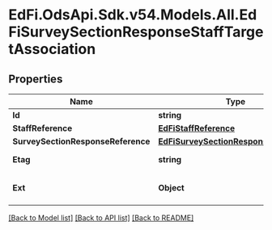 # EdFi.OdsApi.Sdk.v54.Models.All.EdFiSurveySectionResponseStaffTargetAssociation

## Properties

Name | Type | Description | Notes
------------ | ------------- | ------------- | -------------
**Id** | **string** |  | [optional] 
**StaffReference** | [**EdFiStaffReference**](EdFiStaffReference.md) |  | 
**SurveySectionResponseReference** | [**EdFiSurveySectionResponseReference**](EdFiSurveySectionResponseReference.md) |  | 
**Etag** | **string** | A unique system-generated value that identifies the version of the resource. | [optional] 
**Ext** | **Object** | Extensions to the SurveySectionResponseStaffTargetAssociation entity. | [optional] 

[[Back to Model list]](../README.md#documentation-for-models) [[Back to API list]](../README.md#documentation-for-api-endpoints) [[Back to README]](../README.md)


